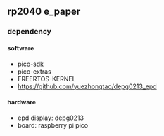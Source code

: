 ## rp2040 e_paper

### dependency

#### software
- pico-sdk
- pico-extras
- FREERTOS-KERNEL
- https://github.com/yuezhongtao/depg0213_epd

#### hardware
- epd display: depg0213
- board: raspberry pi pico

